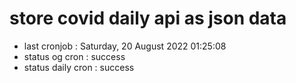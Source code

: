 # store covid daily api as json data

- last cronjob : Saturday, 20 August 2022 01:25:08
- status og cron : success
- status daily cron : success
      
      